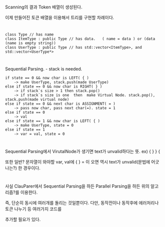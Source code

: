 #
Scanning의 결과 Token 배열이 생성된다. 

이제 만들어진 토큰 배열을 이용해서 트리를 구현할 차례이다.

#
    class Type // has name
    class ItemType : public Type // has data.   ( name = data ) or (data (name is empty string))
    class UserType : public Type // has std::vector<ItemType>, and std::vector<UserType*>
#
Sequential Parsing.
    - stack is needed.

    if state == 0 && now char is LEFT( { )
        -> make UserType, stack.push(made UserType)
    else if state == 0 && now char is RIGHT( } )
        -> if stack`s size > 1 then stack.pop()
        -> if stack`s size is one  then  make Virtual Node. stack.pop(), stack.push(made virtual node)
    else if state == 0 && next char is ASSIGNMENT( = )
        -> pass now char, pass next char(=). state = 1
    else if state == 0
        -> val
    else if state == 1 && now char is LEFT( { )
        -> make UserType, state = 0
    else if state == 1
        -> var = val, state = 0
#
Sequential Parsing에서 VirutalNode가 생기면 text가 unvalid하다는 뜻. ex) { } } {

또한 일반? 문자열이 와야할 var, val에  { } = 이 오면 역시 text가 unvalid(문법에 어긋나는?) 한 경우이다.

#
사실 ClauParer에서 Sequential Parsing을 하든 Parallel Parsing을 하든 위의 알고리즘?를 이용한다.

 즉, 단순히 동시에 여러개를 돌리는 것일뿐이다. 다만, 동작전이나 동작후에 에러처리나 토큰 나누기 등 여러가지 코드를 
 
추가할 필요가 있다. 

